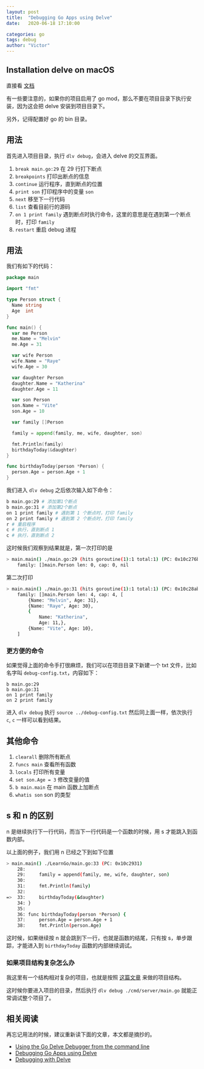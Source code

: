```yaml
---
layout: post
title:  "Debugging Go Apps using Delve"
date:   2020-06-18 17:10:00

categories: go
tags: debug
author: "Victor"
---
```


## Installation delve on macOS

直接看 [文档](https://github.com/go-delve/delve/blob/master/Documentation/installation/osx/install.md)

有一些要注意的，如果你的项目启用了 go mod，那么不要在项目目录下执行安装，因为这会把 delve 安装到项目目录下。

另外，记得配置好 go 的 bin 目录。

## 用法

首先进入项目目录，执行 `dlv debug`，会进入 delve 的交互界面。

1. `break main.go:29` 在 29 行打下断点
2. `breakpoints` 打印出断点的信息
3. `continue` 运行程序，直到断点的位置
4. `print son` 打印程序中的变量 `son`
5. `next` 移至下一行代码
6. `list` 查看目前行的源码
7. `on 1 print family` 遇到断点时执行命令，这里的意思是在遇到第一个断点时，打印 `family`
8. `restart` 重启 debug 进程

## 用法

我们有如下的代码：

```go
package main

import "fmt"

type Person struct {
  Name string
  Age  int
}

func main() {
  var me Person
  me.Name = "Melvin"
  me.Age = 31

  var wife Person
  wife.Name = "Raye"
  wife.Age = 30

  var daughter Person
  daughter.Name = "Katherina"
  daughter.Age = 11

  var son Person
  son.Name = "Vite"
  son.Age = 10

  var family []Person

  family = append(family, me, wife, daughter, son)

  fmt.Println(family)
  birthdayToday(&daughter)
}

func birthdayToday(person *Person) {
  person.Age = person.Age + 1
}
```

我们进入 `dlv debug` 之后依次输入如下命令：

```bash
b main.go:29 # 添加第1个断点
b main.go:31 # 添加第2个断点
on 1 print family # 遇到第 1 个断点时，打印 family
on 2 print family # 遇到第 2 个断点时，打印 family
r # 重启程序
c # 执行，直到断点 1
c # 执行，直到断点 2
```

这时候我们观察到结果就是，第一次打印的是

```bash
> main.main() ./main.go:29 (hits goroutine(1):1 total:1) (PC: 0x10c276b)
	family: []main.Person len: 0, cap: 0, nil
```

第二次打印

```bash
> main.main() ./main.go:31 (hits goroutine(1):1 total:1) (PC: 0x10c28ab)
	family: []main.Person len: 4, cap: 4, [
		{Name: "Melvin", Age: 31},
		{Name: "Raye", Age: 30},
		{
			Name: "Katherina",
			Age: 11,},
		{Name: "Vite", Age: 10},
	]
```

### 更方便的命令

如果觉得上面的命令手打很麻烦，我们可以在项目目录下新建一个 txt 文件，比如名字叫 `debug-config.txt`，内容如下：

```
b main.go:29
b main.go:31
on 1 print family
on 2 print family
```

进入 `dlv debug` 执行 `source ../debug-config.txt` 然后同上面一样，依次执行 `c`, `c` 一样可以看到结果。

## 其他命令

1. `clearall` 删除所有断点
2. `funcs main` 查看所有函数
3. `locals` 打印所有变量
4. `set son.Age = 3` 修改变量的值
5. `b main.main` 在 main 函数上加断点
6. `whatis son` son 的类型

## s 和 n 的区别

n 是继续执行下一行代码，而当下一行代码是一个函数的时候，用 s 才能跳入到函数内部。

以上面的例子，我们用 n 已经之下到如下位置

```bash
> main.main() ./LearnGo/main.go:33 (PC: 0x10c2931)
    28:
    29:		family = append(family, me, wife, daughter, son)
    30:
    31:		fmt.Println(family)
    32:
=>  33:		birthdayToday(&daughter)
    34:	}
    35:
    36:	func birthdayToday(person *Person) {
    37:		person.Age = person.Age + 1
    38:		fmt.Println(person.Age)
```

这时候，如果继续按 n 就会跳到下一行，也就是函数的结尾，只有按 s，单步跟踪，才能进入到 `birthdayToday` 函数的内部继续调试。

### 如果项目结构复杂怎么办

我这里有一个结构相对复杂的项目，也就是按照 [这篇文章](http://wjp2013.github.io/go/golang-project-struct/) 来做的项目结构。

这时候你要进入项目的目录，然后执行 `dlv debug ./cmd/server/main.go` 就能正常调试整个项目了。

## 相关阅读

再忘记用法的时候，建议重新读下面的文章，本文都是摘抄的。

* [Using the Go Delve Debugger from the command line](https://www.jamessturtevant.com/posts/Using-the-Go-Delve-Debugger-from-the-command-line/)
* [Debugging Go Apps using Delve](https://www.youtube.com/watch?v=qFf2PRSfBlQ)
* [Debugging with Delve](https://tpaschalis.github.io/delve-debugging/)
